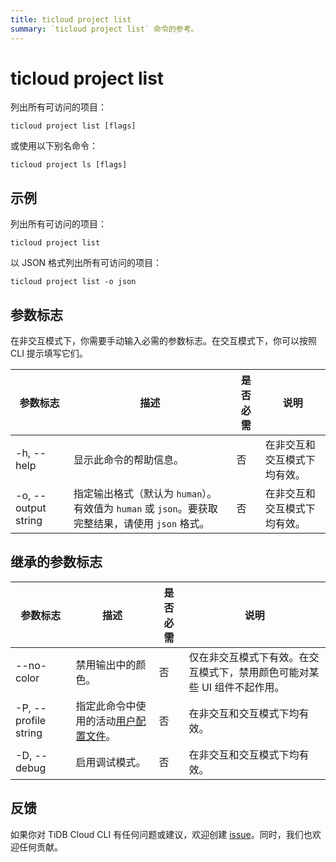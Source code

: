 ```yaml
---
title: ticloud project list
summary: `ticloud project list` 命令的参考。
---
```


# ticloud project list

列出所有可访问的项目：

```shell
ticloud project list [flags]
```

或使用以下别名命令：

```shell
ticloud project ls [flags]
```

## 示例

列出所有可访问的项目：

```shell
ticloud project list
```

以 JSON 格式列出所有可访问的项目：

```shell
ticloud project list -o json
```

## 参数标志

在非交互模式下，你需要手动输入必需的参数标志。在交互模式下，你可以按照 CLI 提示填写它们。

| 参数标志             | 描述                                                                                                | 是否必需 | 说明                                                 |
|---------------------|-----------------------------------------------------------------------------------------------------|----------|------------------------------------------------------|
| -h, --help          | 显示此命令的帮助信息。                                                                               | 否       | 在非交互和交互模式下均有效。                         |
| -o, --output string | 指定输出格式（默认为 `human`）。有效值为 `human` 或 `json`。要获取完整结果，请使用 `json` 格式。    | 否       | 在非交互和交互模式下均有效。                         |

## 继承的参数标志

| 参数标志              | 描述                                                                                                | 是否必需 | 说明                                                                                                   |
|----------------------|-----------------------------------------------------------------------------------------------------|----------|--------------------------------------------------------------------------------------------------------|
| --no-color           | 禁用输出中的颜色。                                                                                   | 否       | 仅在非交互模式下有效。在交互模式下，禁用颜色可能对某些 UI 组件不起作用。                              |
| -P, --profile string | 指定此命令中使用的活动[用户配置文件](/tidb-cloud/cli-reference.md#user-profile)。                   | 否       | 在非交互和交互模式下均有效。                                                                           |
| -D, --debug          | 启用调试模式。                                                                                       | 否       | 在非交互和交互模式下均有效。                                                                           |

## 反馈

如果你对 TiDB Cloud CLI 有任何问题或建议，欢迎创建 [issue](https://github.com/tidbcloud/tidbcloud-cli/issues/new/choose)。同时，我们也欢迎任何贡献。
